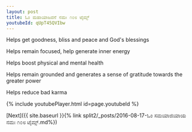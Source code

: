 ```yaml
---
layout: post
title: ಓಂ ಮಹಾಯಾಜವನೆ ನಮಃ ೧೦೮ ಟೈಮ್ಸ್
youtubeId: qUpT45QVIbw
---
```

 
 
Helps get goodness, bliss and peace and God's blessings
 
Helps remain focused, help generate inner energy 
 
Helps boost physical and mental health 
 
Helps remain grounded and generates a sense of gratitude towards the greater power 
 
Helps reduce bad karma
 
 
 
 


{% include youtubePlayer.html id=page.youtubeId %}
 
[Next]({{ site.baseurl }}{% link  split2/_posts/2016-08-17-ಓಂ ಸಮಯಾಜಿಯಾಯ ನಮಃ ೧೦೮ ಟೈಮ್ಸ್.md%})
 
